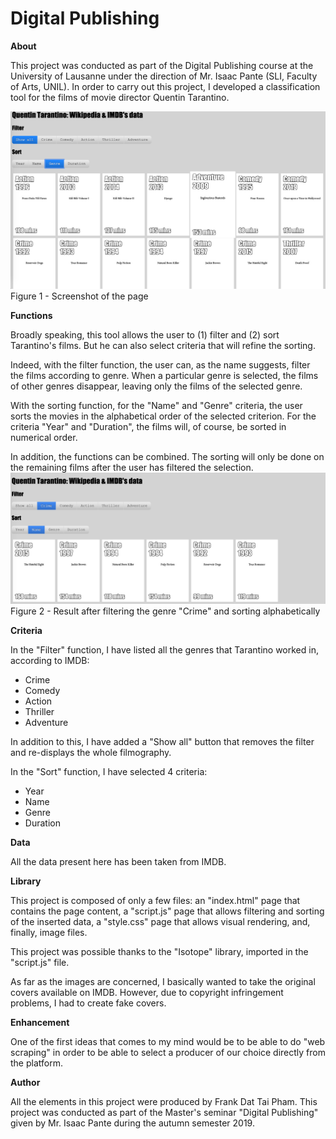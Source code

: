 # Digital Publishing

**About**

This project was conducted as part of the Digital Publishing course at the University of Lausanne under the direction of Mr. Isaac Pante (SLI, Faculty of Arts, UNIL). In order to carry out this project, I developed a classification tool for the films of movie director Quentin Tarantino.

![alt text](https://raw.githubusercontent.com/fpham1/Publication-num-rique/master/Screenshot.png)
Figure 1 - Screenshot of the page

**Functions**

Broadly speaking, this tool allows the user to (1) filter and (2) sort Tarantino's films. But he can also select criteria that will refine the sorting.

Indeed, with the filter function, the user can, as the name suggests, filter the films according to genre. When a particular genre is selected, the films of other genres disappear, leaving only the films of the selected genre.

With the sorting function, for the "Name" and "Genre" criteria, the user sorts the movies in the alphabetical order of the selected criterion. For the criteria "Year" and "Duration", the films will, of course, be sorted in numerical order.

In addition, the functions can be combined. The sorting will only be done on the remaining films after the user has filtered the selection.
![alt text](https://raw.githubusercontent.com/fpham1/Publication-num-rique/master/Screenshot_01.png)
Figure 2 - Result after filtering the genre "Crime" and sorting alphabetically

**Criteria**

In the "Filter" function, I have listed all the genres that Tarantino worked in, according to IMDB:
- Crime
- Comedy
- Action
- Thriller
- Adventure

In addition to this, I have added a "Show all" button that removes the filter and re-displays the whole filmography.

In the "Sort" function, I have selected 4 criteria:
- Year
- Name
- Genre
- Duration

**Data**

All the data present here has been taken from IMDB.

**Library**

This project is composed of only a few files: an "index.html" page that contains the page content, a "script.js" page that allows filtering and sorting of the inserted data, a "style.css" page that allows visual rendering, and, finally, image files.

This project was possible thanks to the "Isotope" library, imported in the "script.js" file.

As far as the images are concerned, I basically wanted to take the original covers available on IMDB. However, due to copyright infringement problems, I had to create fake covers.

**Enhancement**

One of the first ideas that comes to my mind would be to be able to do "web scraping" in order to be able to select a producer of our choice directly from the platform.

**Author**

All the elements in this project were produced by Frank Dat Tai Pham. This project was conducted as part of the Master's seminar "Digital Publishing" given by Mr. Isaac Pante during the autumn semester 2019.